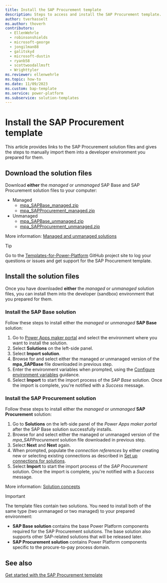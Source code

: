 ```yaml
---
title: Install the SAP Procurement template
description: Steps to access and install the SAP Procurement template.
author: tverhasselt
ms.author: thoverh
contributors:
  - EllenWehrle
  - robinsonshields
  - microsoft-george
  - jongilman88
  - galitskyd
  - microsoft-dustin
  - ryanb58
  - scottwoodallmsft
  - Wrighttyler
ms.reviewer: ellenwehrle
ms.topic: how-to
ms.date: 11/09/2023
ms.custom: bap-template
ms.service: power-platform
ms.subservice: solution-templates
---
```


# Install the SAP Procurement template

This article provides links to the SAP Procurement solution files and gives the steps to manually import them into a developer environment you prepared for them.

## Download the solution files

Download **either** the *managed* or *unmanaged* SAP Base and SAP Procurement solution files to your computer:

- Managed
  - [mpa_SAPBase_managed.zip](https://aka.ms/SAPBaseManagedSolution)
  - [mpa_SAPProcurement_managed.zip](https://aka.ms/SAPProcurementManagedSolution)
- Unmanaged
  - [mpa_SAPBase_unmanaged.zip](https://aka.ms/SAPBaseUnmanagedSolution)
  - [mpa_SAPProcurement_unmanaged.zip](https://aka.ms/SAPProcurementUnmanagedSolution)

More information: [Managed and unmanaged solutions](/power-platform/alm/solution-concepts-alm#managed-and-unmanaged-solutions)

> [!TIP]
>
> Go to the [Templates-for-Power-Platform](https://aka.ms/PowerPlatformTemplateSupport) GitHub project site to log your questions or issues and get support for the SAP Procurement template.

## Install the solution files

Once you have downloaded **either** the *managed* or *unmanaged* solution files, you can install them into the developer (sandbox) environment that you prepared for them.

### Install the SAP Base solution

Follow these steps to install either the *managed* or *unmanaged* **SAP Base** solution:

1. Go to [Power Apps maker portal](https://make.preview.powerapps.com/) and select the environment where you want to install the solution.
1. Select **Solutions** on the left-side panel.
1. Select **Import solution**.
1. Browse for and select either the managed *or* unmanaged version of the **mpa_SAPBase** file downloaded in previous step.
1. Enter the environment variables when prompted, using the [Configure environment variables](configure-environment-variables.md) guidance.
1. Select **Import** to start the import process of the *SAP Base* solution. Once the import is complete, you're notified with a *Success* message.

### Install the SAP Procurement solution

Follow these steps to install either the *managed* or *unmanaged* **SAP Procurement** solution:

1. Go to **Solutions** on the left-side panel of the *Power Apps maker portal* after the SAP Base solution successfully installs.
1. Browse for and select either the managed or unmanaged version of the *mpa_SAPProcurement* solution file downloaded in previous step.
1. Select **Next** and **Next** again.
1. When prompted, populate the *connection references* by either creating new or selecting existing connections as described in [Set up connections for solutions](set-up-connections.md).
1. Select **Import** to start the import process of the *SAP Procurement* solution. Once the import is complete, you're notified with a *Success* message.

More information: [Solution concepts](/power-platform/alm/solution-concepts-alm)

> [!IMPORTANT]
>
> The template files contain two solutions. You need to install both of the same type (two unmanaged or two managed) to your prepared environment:
>
> - **SAP Base solution** contains the base Power Platform components required for the SAP Procurement solutions. The base solution also supports other SAP-related solutions that will be released later.
> - **SAP Procurement solution** contains Power Platform components specific to the procure-to-pay process domain.

## See also

[Get started with the SAP Procurement template](get-started.md)
